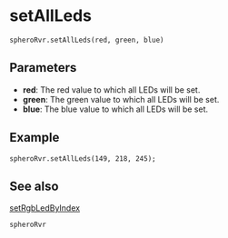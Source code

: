 # setAllLeds

```sig
spheroRvr.setAllLeds(red, green, blue)
```

## Parameters

* **red**: The red value to which all LEDs will be set.
* **green**: The green value to which all LEDs will be set.
* **blue**: The blue value to which all LEDs will be set.

## Example

```blocks
spheroRvr.setAllLeds(149, 218, 245);
```

## See also

[setRgbLedByIndex](/reference/spheroRvr/setRgbLedByIndex.md)

```package
spheroRvr
```

